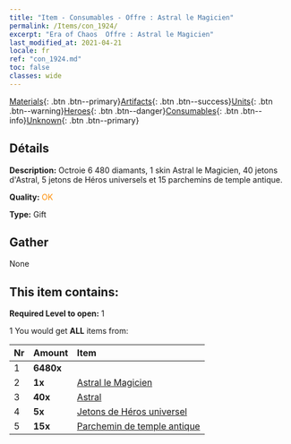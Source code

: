 ```yaml
---
title: "Item - Consumables - Offre : Astral le Magicien"
permalink: /Items/con_1924/
excerpt: "Era of Chaos  Offre : Astral le Magicien"
last_modified_at: 2021-04-21
locale: fr
ref: "con_1924.md"
toc: false
classes: wide
---
```

 [Materials](/fr/Items/){: .btn .btn--primary}[Artifacts](/fr/Items/Artifacts/){: .btn .btn--success}[Units](/fr/Items/Units/){: .btn .btn--warning}[Heroes](/fr/Items/Heroes/){: .btn .btn--danger}[Consumables](/fr/Items/Consumables/){: .btn .btn--info}[Unknown](/fr/Items/Unknown/){: .btn .btn--primary}

## Détails
 **Description:** Octroie 6 480 diamants, 1 skin Astral le Magicien, 40 jetons d'Astral, 5 jetons de Héros universels et 15 parchemins de temple antique.

 **Quality:** <span style="color: #FF8C00">OK</span>

 **Type:** Gift

## Gather

  None

## This item contains:

 **Required Level to open:** 1

 1 You would get **ALL** items  from:

  | Nr | Amount |     Item    |
  |:---|:-------|:------------|
  | 1 |  **6480x** | <i class="fas fa-gem"/> |  | 
  | 2 |  **1x** | [Astral le Magicien](/fr/Items/con_1067/) |  | 
  | 3 |  **40x** | [Astral](/fr/Items/her_388/) |  | 
  | 4 |  **5x** | [Jetons de Héros universel](/fr/Items/her_358/) |  | 
  | 5 |  **15x** | [Parchemin de temple antique](/fr/Items/con_697/) |  | 
